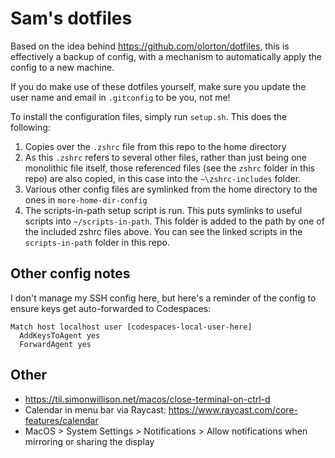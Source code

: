 # Sam's dotfiles

Based on the idea behind https://github.com/olorton/dotfiles, this is effectively a backup of config, with a mechanism to automatically apply the config to a new machine.

If you do make use of these dotfiles yourself, make sure you update the user name and email in `.gitconfig` to be you, not me!

To install the configuration files, simply run `setup.sh`.  This does the following:

1. Copies over the `.zshrc` file from this repo to the home directory
2. As this `.zshrc` refers to several other files, rather than just being one monolithic file itself, those referenced files (see the `zshrc` folder in this repo) are also copied, in this case into the `~\zshrc-includes` folder.
3. Various other config files are symlinked from the home directory to the ones in `more-home-dir-config`
4. The scripts-in-path setup script is run.  This puts symlinks to useful scripts into `~/scripts-in-path`.  This folder is added to the path by one of the included zshrc files above.  You can see the linked scripts in the `scripts-in-path` folder in this repo.

## Other config notes

I don't manage my SSH config here, but here's a reminder of the config to ensure keys get auto-forwarded to Codespaces:

```text
Match host localhost user [codespaces-local-user-here]
  AddKeysToAgent yes
  ForwardAgent yes
```

## Other

- https://til.simonwillison.net/macos/close-terminal-on-ctrl-d
- Calendar in menu bar via Raycast: https://www.raycast.com/core-features/calendar
- MacOS > System Settings > Notifications > Allow notifications when mirroring or sharing the display
